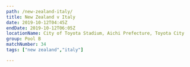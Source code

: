 ```yaml
---
path: /new-zealand-italy/
title: New Zealand v Italy
date: 2019-10-12T04:45Z
endDate: 2019-10-12T06:05Z
locationName: City of Toyota Stadium, Aichi Prefecture, Toyota City
group: Pool B
matchNumber: 34
tags: ["new zealand","italy"]

---
```


